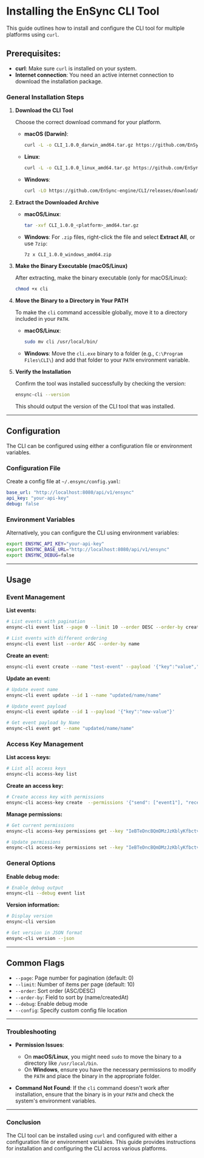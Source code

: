 # Installing the EnSync CLI Tool

This guide outlines how to install and configure the CLI tool for multiple platforms using `curl`.

## Prerequisites:
- **curl**: Make sure `curl` is installed on your system.
- **Internet connection**: You need an active internet connection to download the installation package.

### General Installation Steps

1. **Download the CLI Tool**

   Choose the correct download command for your platform.

   - **macOS (Darwin)**:
     ```bash
     curl -L -o CLI_1.0.0_darwin_amd64.tar.gz https://github.com/EnSync-engine/CLI/releases/download/v1.0.0/CLI_1.0.0_darwin_amd64.tar.gz

     ```

   - **Linux**:
     ```bash
     curl -L -o CLI_1.0.0_linux_amd64.tar.gz https://github.com/EnSync-engine/CLI/releases/download/v1.0.0/CLI_1.0.0_linux_amd64.tar.gz
     ```

   - **Windows**:
     ```bash
     curl -LO https://github.com/EnSync-engine/CLI/releases/download/CLI_1.0.0_windows_amd64.zip

     ```

2. **Extract the Downloaded Archive**

   - **macOS/Linux**:
     ```bash
     tar -xvf CLI_1.0.0_<platform>_amd64.tar.gz
     ```

   - **Windows**:
     For `.zip` files, right-click the file and select **Extract All**, or use `7zip`:
     ```bash
     7z x CLI_1.0.0_windows_amd64.zip
     ```

3. **Make the Binary Executable (macOS/Linux)**

   After extracting, make the binary executable (only for macOS/Linux):
   ```bash
   chmod +x cli
   ```

4. **Move the Binary to a Directory in Your PATH**

   To make the `cli` command accessible globally, move it to a directory included in your `PATH`.

   - **macOS/Linux**:
     ```bash
     sudo mv cli /usr/local/bin/
     ```

   - **Windows**:
     Move the `cli.exe` binary to a folder (e.g., `C:\Program Files\CLI\`) and add that folder to your `PATH` environment variable.

5. **Verify the Installation**

   Confirm the tool was installed successfully by checking the version:
   ```bash
   ensync-cli --version
   ```

   This should output the version of the CLI tool that was installed.

---

## Configuration

The CLI can be configured using either a configuration file or environment variables.

### Configuration File

Create a config file at `~/.ensync/config.yaml`:

```yaml
base_url: "http://localhost:8080/api/v1/ensync"
api_key: "your-api-key"
debug: false
```

### Environment Variables

Alternatively, you can configure the CLI using environment variables:

```bash
export ENSYNC_API_KEY="your-api-key"
export ENSYNC_BASE_URL="http://localhost:8080/api/v1/ensync"
export ENSYNC_DEBUG=false
```

---

## Usage

### Event Management

**List events:**
```bash
# List events with pagination
ensync-cli event list --page 0 --limit 10 --order DESC --order-by createdAt

# List events with different ordering
ensync-cli event list --order ASC --order-by name
```

**Create an event:**
```bash
ensync-cli event create --name "test-event" --payload '{"key":"value","another":"data"}'
```

**Update an event:**
```bash
# Update event name
ensync-cli event update --id 1 --name "updated/name/name"

# Update event payload
ensync-cli event update --id 1 --payload '{"key":"new-value"}'

# Get event payload by Name
ensync-cli event get --name "updated/name/name"
```

### Access Key Management

**List access keys:**
```bash
# List all access keys
ensync-cli access-key list
```

**Create an access key:**
```bash
# Create access key with permissions
ensync-cli access-key create  --permissions '{"send": ["event1"], "receive": ["event2"]}'
```

**Manage permissions:**
```bash
# Get current permissions
ensync-cli access-key permissions get --key "IeBTeDncBQmDMzJzKblyKfbctvgEKO8L"

# Update permissions
ensync-cli access-key permissions set --key "IeBTeDncBQmDMzJzKblyKfbctvgEKO8L" --permissions '{"send": ["event12344"], "receive": ["event23445"]}'
```

### General Options

**Enable debug mode:**
```bash
# Enable debug output
ensync-cli --debug event list
```

**Version information:**
```bash
# Display version
ensync-cli version

# Get version in JSON format
ensync-cli version --json
```

---

## Common Flags

- `--page`: Page number for pagination (default: 0)
- `--limit`: Number of items per page (default: 10)
- `--order`: Sort order (ASC/DESC)
- `--order-by`: Field to sort by (name/createdAt)
- `--debug`: Enable debug mode
- `--config`: Specify custom config file location

---

### Troubleshooting

- **Permission Issues**:
  - On **macOS/Linux**, you might need `sudo` to move the binary to a directory like `/usr/local/bin`.
  - On **Windows**, ensure you have the necessary permissions to modify the `PATH` and place the binary in the appropriate folder.
  
- **Command Not Found**:
  If the `cli` command doesn't work after installation, ensure that the binary is in your `PATH` and check the system's environment variables.

---

### Conclusion

The CLI tool can be installed using `curl` and configured with either a configuration file or environment variables. This guide provides instructions for installation and configuring the CLI across various platforms.
